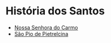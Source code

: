 # História dos Santos

- [Nossa Senhora do Carmo](https://github.com/oracoes-catolicas/santos/blob/main/nossa-senhora-carmo.md)
- [São Pio de Pietrelcina](https://github.com/oracoes-catolicas/santos/blob/main/padre-pio-pietrelcina.md)
